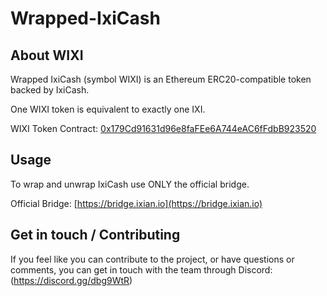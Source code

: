 # Wrapped-IxiCash

## About WIXI
Wrapped IxiCash (symbol WIXI) is an Ethereum ERC20-compatible token backed by IxiCash.

One WIXI token is equivalent to exactly one IXI.

WIXI Token Contract:
[0x179Cd91631d96e8faFEe6A744eAC6fFdbB923520](https://etherscan.io/address/0x179cd91631d96e8fafee6a744eac6ffdbb923520)

## Usage
To wrap and unwrap IxiCash use ONLY the official bridge.

Official Bridge:
[https://bridge.ixian.io](https://bridge.ixian.io)

## Get in touch / Contributing
If you feel like you can contribute to the project, or have questions or comments, you can get in touch with the team through Discord: (https://discord.gg/dbg9WtR)
